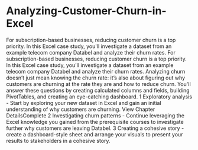 # Analyzing-Customer-Churn-in-Excel
 For subscription-based businesses, reducing customer churn is a top priority. In this Excel case study, you'll investigate a dataset from an example telecom company Databel and analyze their churn rates.
For subscription-based businesses, reducing customer churn is a top priority. In this Excel case study, you'll investigate a dataset from an example telecom company Databel and analyze their churn rates.
Analyzing churn doesn’t just mean knowing the churn rate: it’s also about figuring out why customers are churning at the rate they are and how to reduce churn. You'll answer these questions by creating calculated columns and fields, building PivotTables, and creating an eye-catching dashboard.
1 Exploratory analysis - Start by exploring your new dataset in Excel and gain an initial understanding of why customers are churning.
View Chapter DetailsComplete
2 Investigating churn patterns - Continue leveraging the Excel knowledge you gained from the prerequisite courses to investigate further why customers are leaving Databel.
3 Creating a cohesive story - create a dashboard-style sheet and arrange your visuals to present your results to stakeholders in a cohesive story.

